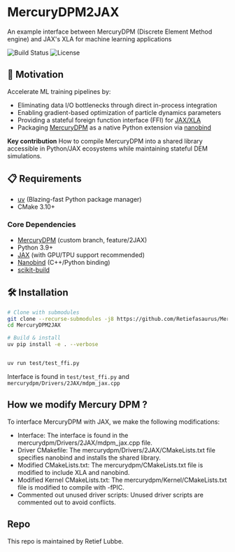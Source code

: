 # MercuryDPM2JAX

An example interface between MercuryDPM (Discrete Element Method engine) and JAX's XLA for machine learning applications

![Build Status](https://img.shields.io/badge/build-passing-brightgreen)
![License](https://img.shields.io/badge/license-MIT-blue)

## 🌟 Motivation
Accelerate ML training pipelines by:
- Eliminating data I/O bottlenecks through direct in-process integration
- Enabling gradient-based optimization of particle dynamics parameters
- Providing a stateful foreign function interface (FFI) for [JAX/XLA](https://docs.jax.dev/en/latest/ffi.html)
- Packaging [MercuryDPM](https://bitbucket.org/mercurydpm/mercurydpm/src/master/) as a native Python extension via [nanobind](https://github.com/wjakob/nanobind)

**Key contribution** How to compile MercuryDPM into a shared library accessible in Python/JAX ecosystems while maintaining stateful DEM simulations. 

## 📋 Requirements
- [uv](https://github.com/astral-sh/uv) (Blazing-fast Python package manager)
- CMake 3.10+

### Core Dependencies
- [MercuryDPM](https://www.mercurydpm.org) (custom branch, feature/2JAX)
- Python 3.9+
- [JAX](https://github.com/google/jax) (with GPU/TPU support recommended)
- [Nanobind](https://github.com/wjakob/nanobind) (C++/Python binding)
- [scikit-build](https://scikit-build.readthedocs.io/)

## 🛠 Installation

```bash
# Clone with submodules
git clone --recurse-submodules -j8 https://github.com/Retiefasaurus/MercuryDPM2JAX.git
cd MercuryDPM2JAX

# Build & install
uv pip install -e . --verbose


uv run test/test_ffi.py

```
Interface is found in `test/test_ffi.py` and `mercurydpm/Drivers/2JAX/mdpm_jax.cpp`

## How we modify Mercury DPM ?
To interface MercuryDPM with JAX, we make the following modifications:
- Interface: The interface is found in the mercurydpm/Drivers/2JAX/mdpm_jax.cpp file.
- Driver CMakefile: The mercurydpm/Drivers/2JAX/CMakeLists.txt file specifies nanobind and installs the shared library.
- Modified CMakeLists.txt: The mercurydpm/CMakeLists.txt file is modified to include XLA and nanobind.
- Modified Kernel CMakeLists.txt: The mercurydpm/Kernel/CMakeLists.txt file is modified to compile with -fPIC.
- Commented out unused driver scripts: Unused driver scripts are commented out to avoid conflicts.


## Repo

This repo is maintained by Retief Lubbe.